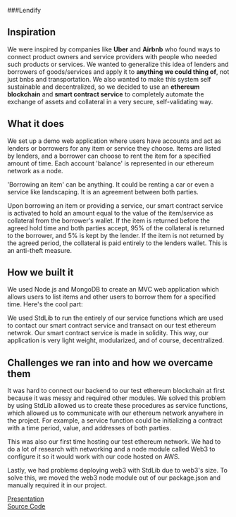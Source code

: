 ###Lendify

## Inspiration

We were inspired by companies like **Uber** and **Airbnb** who found ways to connect product owners and service providers with people who needed such products or services. We wanted to generalize this idea of lenders and borrowers of goods/services and apply it to **anything we could thing of**, not just bnbs and transportation. We also wanted to make this system self sustainable and decentralized, so we decided to use an **ethereum blockchain** and **smart contract service** to completely automate the exchange of assets and collateral in a very secure, self-validating way. 

## What it does

We set up a demo web application where users have accounts and act as lenders or borrowers for any item or service they choose. Items are listed by lenders, and a borrower can choose to rent the item for a specified amount of time. Each account 'balance' is represented in our ethereum network as a node. 

'Borrowing an item' can be anything. It could be renting a car or even a service like landscaping. It is an agreement between both parties. 

Upon borrowing an item or providing a service, our smart contract service is activated to hold an amount equal to the value of the item/service as collateral from the borrower's wallet. If the item is returned before the agreed hold time and both parties accept, 95% of the collateral is returned to the borrower, and 5% is kept by the lender. If the item is not returned by the agreed period, the collateral is paid entirely to the lenders wallet. This is an anti-theft measure. 

## How we built it

We used Node.js and MongoDB to create an MVC web application which allows users to list items and other users to borrow them for a specified time. Here's the cool part: 

We used StdLib to run the entirely of our service functions which are used to contact our smart contract service and transact on our test ethereum netwrok. Our smart contract service is made in solidity. This way, our application is very light weight, modularized, and of course, decentralized. 

## Challenges we ran into and how we overcame them

It was hard to connect our backend to our test ethereum blockchain at first because it was messy and required other modules. We solved this problem by using StdLib allowed us to create these procedures as service functions, which allowed us to communicate with our ethereum network anywhere in the project. For example, a service function could be initializing a contract with a time period, value, and addresses of both parties. 

This was also our first time hosting our test ethereum network. We had to do a lot of research with networking and a node module called Web3 to configure it so it would work with our code hosted on AWS. 

Lastly, we had problems deploying web3 with StdLib due to web3's size. To solve this, we moved the web3 node module out of our package.json and manually required it in our project. 

[Presentation](https://goo.gl/hoxxeY)     
[Source Code](https://github.com/Damian-R/enghack)
